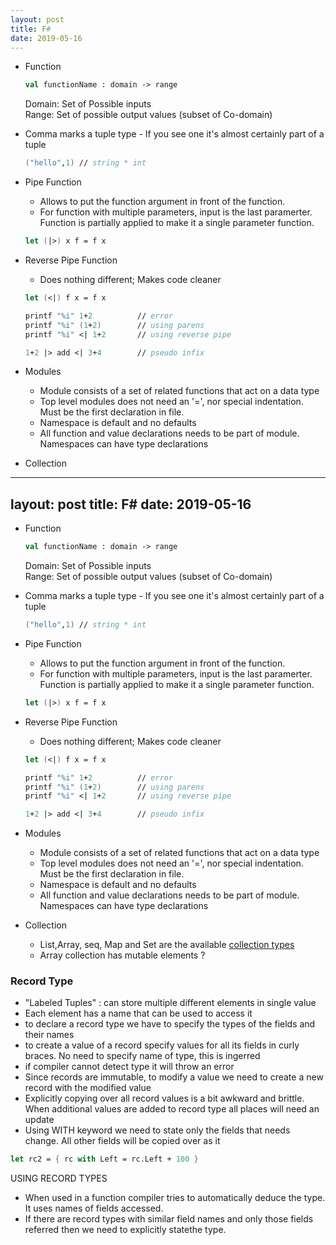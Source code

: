 ```yaml
---
layout: post
title: F#
date: 2019-05-16
---
```


- Function

    ``` fsharp
    val functionName : domain -> range
    ```

    Domain: Set of Possible inputs   
    Range: Set of possible output values (subset of Co-domain)

- Comma marks a tuple type - If you see one it's almost certainly part of a tuple

    ``` fsharp
    ("hello",1) // string * int
    ```

- Pipe Function

    - Allows to put the function argument in front of the function.   
    - For function with multiple parameters, input is the last paramerter. Function is partially applied to make it a single parameter function.   

    ``` fsharp
    let (|>) x f = f x
    ```

- Reverse Pipe Function

    - Does nothing different; Makes code cleaner

    ``` fsharp
    let (<|) f x = f x

    printf "%i" 1+2          // error
    printf "%i" (1+2)        // using parens
    printf "%i" <| 1+2       // using reverse pipe

    1+2 |> add <| 3+4        // pseudo infix
    ```
- Modules

    - Module consists of a set of related functions that act on a data type
    - Top level modules does not need an '=', nor special indentation. Must be the first declaration in file.
    - Namespace is default and no defaults
    - All function and value declarations needs to be part of module. Namespaces can have type declarations

- Collection
    
---
layout: post
title: F#
date: 2019-05-16
---

- Function

    ``` fsharp
    val functionName : domain -> range
    ```

    Domain: Set of Possible inputs   
    Range: Set of possible output values (subset of Co-domain)

- Comma marks a tuple type - If you see one it's almost certainly part of a tuple

    ``` fsharp
    ("hello",1) // string * int
    ```

- Pipe Function

    - Allows to put the function argument in front of the function.   
    - For function with multiple parameters, input is the last paramerter. Function is partially applied to make it a single parameter function.   

    ``` fsharp
    let (|>) x f = f x
    ```

- Reverse Pipe Function

    - Does nothing different; Makes code cleaner

    ``` fsharp
    let (<|) f x = f x

    printf "%i" 1+2          // error
    printf "%i" (1+2)        // using parens
    printf "%i" <| 1+2       // using reverse pipe

    1+2 |> add <| 3+4        // pseudo infix
    ```
- Modules

    - Module consists of a set of related functions that act on a data type
    - Top level modules does not need an '=', nor special indentation. Must be the first declaration in file.
    - Namespace is default and no defaults
    - All function and value declarations needs to be part of module. Namespaces can have type declarations

- Collection
    - List,Array, seq, Map and Set are the available [collection types](https://docs.microsoft.com/en-us/dotnet/fsharp/language-reference/fsharp-collection-types)
    - Array collection has mutable elements ?


### Record Type  
- "Labeled Tuples" : can store multiple different elements in single value
- Each element has a name that can be used to access it
- to declare a record type we have to specify the types of the fields and their names 
- to create a value of a record specify values for all its fields in curly braces. No need to specify name of type, this is ingerred
- if compiler cannot detect type it will throw an error
- Since records are immutable, to modify a value we need to create a new record with the modified value
- Explicitly copying over all record values is a bit awkward and brittle. When additional values are added to record type all places will need an update
- Using WITH keyword we need to state only the fields that needs change. All other fields will be copied over as it 

``` fsharp
let rc2 = { rc with Left = rc.Left + 100 }
```

USING RECORD TYPES     

- When used in a function compiler tries to automatically deduce the type. It uses names of fields accessed. 
- If there are record types with similar field names and only those fields referred then we need to explicitly statethe type.
